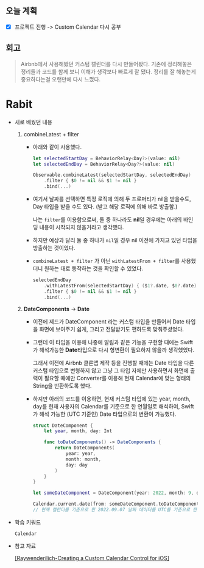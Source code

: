 ## 오늘 계획

- [x] 프로젝트 진행 -> Custom Calendar 다시 공부

## 회고

> Airbnb에서 사용해봤던 커스텀 캘린더를 다시 만들어봤다. 기존에 정리해놓은 정리들과 코드를 함께 보니 이해가 생각보다 빠르게 잘 됐다. 정리를 잘 해놓는게 중요하다는걸 오랜만에 다시 느꼈다.

# Rabit

- 새로 배웠던 내용

	1. combineLatest + filter

		- 아래와 같이 사용했다.

			```swift
			let selectedStartDay = BehaviorRelay<Day?>(value: nil)
			let selectedEndDay = BehaviorRelay<Day?>(value: nil)
			
			Observable.combineLatest(selectedStartDay, selectedEndDay)
				.filter { $0 != nil && $1 != nil }
				.bind(...)
			```

		- 여기서 날짜를 선택하면 특정 로직에 의해 두 프로퍼티가 nil을 받을수도, Day 타입을 받을 수도 있다. (받고 해당 로직에 의해 바로 방출함.)

			나는 `filter`를 이용함으로써, 둘 중 하나라도 **nil**일 경우에는 아래의 바인딩 내용이 시작되지 않을거라고 생각했다.

		- 하지만 예상과 달리 둘 중 하나가 `nil`일 경우 nil 이전에 가지고 있던 타입을 방출하는 것이었다.

		- `combineLatest + filter` 가 아닌 `withLatestFrom + filter`를 사용했더니 원하는 대로 동작하는 것을 확인할 수 있었다.

			```swift
			selectedEndDay
				.withLatestFrom(selectedStartDay) { ($1?.date, $0?.date) }
				.filter { $0 != nil && $1 != nil }
				.bind(...)
			```

			

	2. **DateComponents** -> **Date**

		- 이전에 제드가 DateComponent 라는 커스텀 타입을 만들어서 Date 타입을 화면에 보여주기 쉽게, 그리고 전달받기도 편하도록 맞춰주셨었다.

		- 그런데 이 타입을 이용해 나중에 알림과 같은 기능을 구현할 때에는 Swift가 해석가능한 **Date**타입으로 다시 형변환이 필요하지 않을까 생각했었다.

			그래서 이전에 Airbnb 클론앱 제작 등을 진행할 때에는 Date 타입을 다른 커스텀 타입으로 변형하지 않고 그냥 그 타입 자체만 사용하면서 화면에 출력이 필요할 때에만 Converter를 이용해 현재 Calendar에 맞는 형태의 String을 반환하도록 했다.

		- 하지만 아래의 코드를 이용하면, 현재 커스텀 타입에 있는 year, month, day를 현재 사용자의 Calendar를 기준으로 한 연월일로 해석하여, Swift가 해석 가능한 (UTC 기준인) Date 타입으로의 변환이 가능했다.

			```swift
			struct DateComponent {
			    let year, month, day: Int
			
			    func toDateComponents() -> DateComponents {
			        return DateComponents(
			            year: year, 
			            month: month, 
			            day: day
			        )
			    }
			}
			
			let someDateComponent = DateComponent(year: 2022, month: 9, day: 8)
			
			Calendar.current.date(from: someDateComponent.toDateComponents())
			// 현재 캘린더를 기준으로 한 2022.09.07 날짜 데이터를 UTC를 기준으로 한 Date로 형변환
			```

			

-  학습 키워드

	`Calendar`

- 참고 자료

	[[Raywenderilich-Creating a Custom Calendar Control for iOS]](https://www.raywenderlich.com/10787749-creating-a-custom-calendar-control-for-ios)

